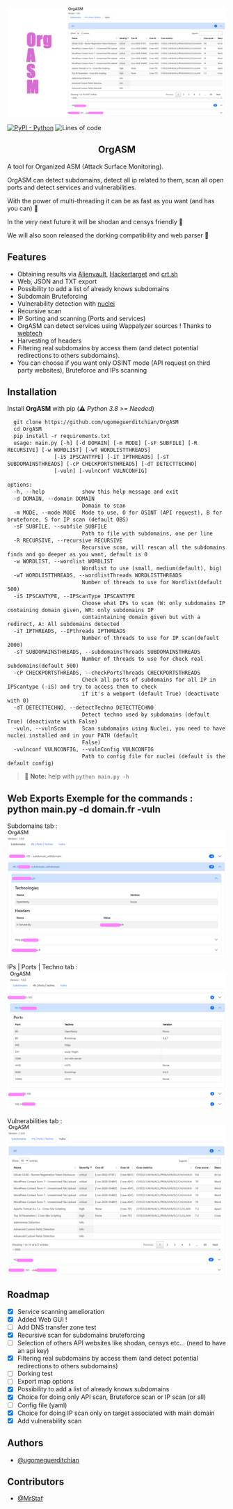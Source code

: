 <p align="center"> <img src="readme/Banner.png"></p>

[![PyPI - Python](https://img.shields.io/badge/python-v3%2E8-181717?logo=python&style=for-the-badge)](https://github.com/ugomeguerditchian/OrgASM)
![Lines of code](https://img.shields.io/tokei/lines/github.com/ugomeguerditchian/OrgASM?style=for-the-badge)

<h2 align="center">OrgASM</h2>

A tool for Organized ASM (Attack Surface Monitoring).

OrgASM can detect subdomains, detect all ip related to them, scan all open ports and detect services and vulnerabilities.

With the power of multi-threading it can be as fast as you want (and has you can) 🚀

In the very next future it will be shodan and censys friendly 🙌

We will also soon released the dorking compatibility and web parser 🥸

## Features

- Obtaining results via [Alienvault](https://otx.alienvault.com/), [Hackertarget](https://hackertarget.com/) and [crt.sh](https://crt.sh/)
- Web, JSON and TXT export
- Possibility to add a list of already knows subdomains
- Subdomain Bruteforcing
- Vulnerability detection with [nuclei](https://github.com/projectdiscovery/nuclei)
- Recursive scan
- IP Sorting and scanning (Ports and services)
- OrgASM can detect services using Wappalyzer sources ! Thanks to [webtech](https://github.com/ShielderSec/webtech)
- Harvesting of headers
- Filtering real subdomains by access them (and detect potential redirections to others subdomains).
- You can choose if you want only OSINT mode (API request on third party websites), Bruteforce and IPs scanning

## Installation

Install **OrgASM** with pip
(:warning: *Python 3.8 >= Needed*)

```
  git clone https://github.com/ugomeguerditchian/OrgASM
  cd OrgASM
  pip install -r requirements.txt
  usage: main.py [-h] [-d DOMAIN] [-m MODE] [-sF SUBFILE] [-R RECURSIVE] [-w WORDLIST] [-wT WORDLISTTHREADS]
               [-iS IPSCANTYPE] [-iT IPTHREADS] [-sT SUBDOMAINSTHREADS] [-cP CHECKPORTSTHREADS] [-dT DETECTTECHNO]
               [-vuln] [-vulnconf VULNCONFIG]

options:
  -h, --help            show this help message and exit
  -d DOMAIN, --domain DOMAIN
                        Domain to scan
  -m MODE, --mode MODE  Mode to use, O for OSINT (API request), B for bruteforce, S for IP scan (default OBS)
  -sF SUBFILE, --subfile SUBFILE
                        Path to file with subdomains, one per line
  -R RECURSIVE, --recursive RECURSIVE
                        Recursive scan, will rescan all the subdomains finds and go deeper as you want, default is 0
  -w WORDLIST, --wordlist WORDLIST
                        Wordlist to use (small, medium(default), big)
  -wT WORDLISTTHREADS, --wordlistThreads WORDLISTTHREADS
                        Number of threads to use for Wordlist(default 500)
  -iS IPSCANTYPE, --IPScanType IPSCANTYPE
                        Choose what IPs to scan (W: only subdomains IP containing domain given, WR: only subdomains IP
                        containtaining domain given but with a redirect, A: All subdomains detected
  -iT IPTHREADS, --IPthreads IPTHREADS
                        Number of threads to use for IP scan(default 2000)
  -sT SUBDOMAINSTHREADS, --subdomainsThreads SUBDOMAINSTHREADS
                        Number of threads to use for check real subdomains(default 500)
  -cP CHECKPORTSTHREADS, --checkPortsThreads CHECKPORTSTHREADS
                        Check all ports of subdomains for all IP in IPScantype (-iS) and try to access them to check
                        if it's a webport (default True) (deactivate with 0)
  -dT DETECTTECHNO, --detectTechno DETECTTECHNO
                        Detect techno used by subdomains (default True) (deactivate with False)
  -vuln, --vulnScan     Scan subdomains using Nuclei, you need to have nuclei installed and in your PATH (default
                        False)
  -vulnconf VULNCONFIG, --vulnConfig VULNCONFIG
                        Path to config file for nuclei (default is the default config)
```

> :memo: **Note:** help with `python main.py -h`

## Web Exports Exemple for the commands : python main.py -d domain.fr -vuln

Subdomains tab :
![Web Export Subdomains tab](readme/subs.png)

IPs | Ports | Techno tab :
![Web Export IPs | Ports | Techno tab](readme/Ip_ports_tech.png)

Vulnerabilities tab :
![Web Export Vulnerabilities tab](readme/vulns.png)



## Roadmap

- [X] Service scanning amelioration
- [x] Added Web GUI !
- [ ] Add DNS transfer zone test
- [X] Recursive scan for subdomains bruteforcing
- [ ] Selection of others API websites like shodan, censys etc... (need to have an api key)
- [X] Filtering real subdomains by access them (and detect potential redirections to others subdomains)
- [ ] Dorking test
- [ ] Export map options
- [X] Possibility to add a list of already knows subdomains
- [X] Choice for doing only API scan, Bruteforce scan or IP scan (or all)
- [ ] Config file (yaml)
- [X] Choice for doing IP scan only on target associated with main domain
- [X] Add vulnerability scan
## Authors

- [@ugomeguerditchian](https://github.com/ugomeguerditchian)

## Contributors

- [@MrStaf](https://github.com/MrStaf)
